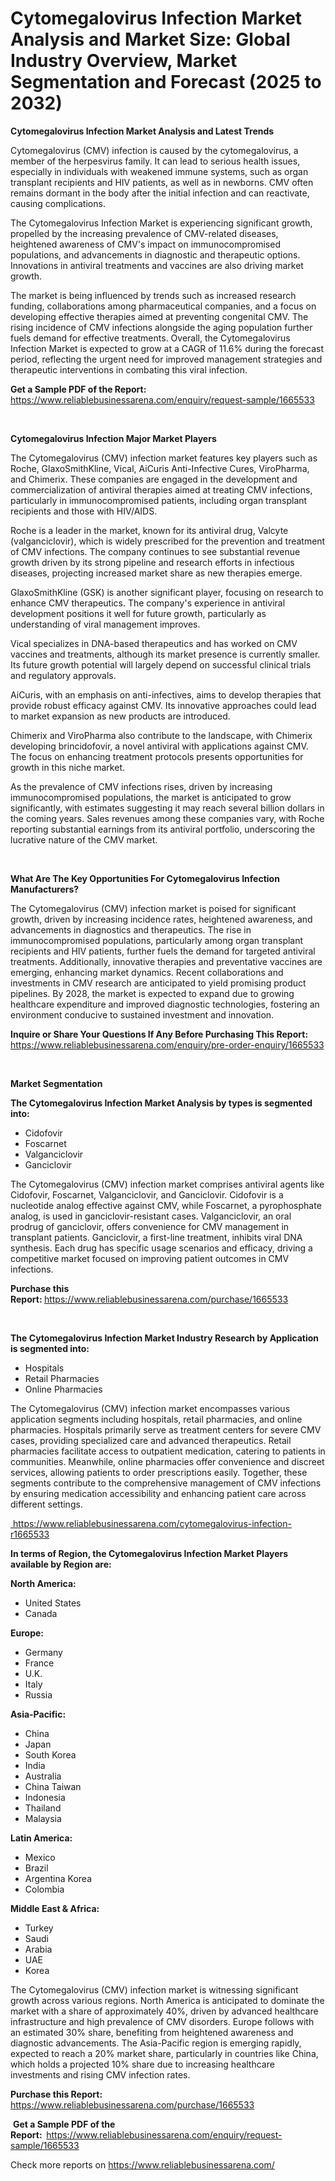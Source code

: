 <p><h1>Cytomegalovirus Infection Market Analysis and Market Size: Global Industry Overview, Market Segmentation and Forecast (2025 to 2032)</h1></p><p><strong>Cytomegalovirus Infection Market Analysis and Latest Trends</strong></p>
<p><p>Cytomegalovirus (CMV) infection is caused by the cytomegalovirus, a member of the herpesvirus family. It can lead to serious health issues, especially in individuals with weakened immune systems, such as organ transplant recipients and HIV patients, as well as in newborns. CMV often remains dormant in the body after the initial infection and can reactivate, causing complications.</p><p>The Cytomegalovirus Infection Market is experiencing significant growth, propelled by the increasing prevalence of CMV-related diseases, heightened awareness of CMV's impact on immunocompromised populations, and advancements in diagnostic and therapeutic options. Innovations in antiviral treatments and vaccines are also driving market growth. </p><p>The market is being influenced by trends such as increased research funding, collaborations among pharmaceutical companies, and a focus on developing effective therapies aimed at preventing congenital CMV. The rising incidence of CMV infections alongside the aging population further fuels demand for effective treatments. Overall, the Cytomegalovirus Infection Market is expected to grow at a CAGR of 11.6% during the forecast period, reflecting the urgent need for improved management strategies and therapeutic interventions in combating this viral infection.</p></p>
<p><strong>Get a Sample PDF of the Report:&nbsp;</strong> <a href="https://www.reliablebusinessarena.com/enquiry/request-sample/1665533?utm_campaign=2805&utm_medium=2&utm_source=Github&utm_content=ia&utm_term=03032025&utm_id=cytomegalovirus-infection">https://www.reliablebusinessarena.com/enquiry/request-sample/1665533</a></p>
<p>&nbsp;</p>
<p><strong>Cytomegalovirus Infection Major Market Players</strong></p>
<p><p>The Cytomegalovirus (CMV) infection market features key players such as Roche, GlaxoSmithKline, Vical, AiCuris Anti-Infective Cures, ViroPharma, and Chimerix. These companies are engaged in the development and commercialization of antiviral therapies aimed at treating CMV infections, particularly in immunocompromised patients, including organ transplant recipients and those with HIV/AIDS.</p><p>Roche is a leader in the market, known for its antiviral drug, Valcyte (valganciclovir), which is widely prescribed for the prevention and treatment of CMV infections. The company continues to see substantial revenue growth driven by its strong pipeline and research efforts in infectious diseases, projecting increased market share as new therapies emerge.</p><p>GlaxoSmithKline (GSK) is another significant player, focusing on research to enhance CMV therapeutics. The company's experience in antiviral development positions it well for future growth, particularly as understanding of viral management improves.</p><p>Vical specializes in DNA-based therapeutics and has worked on CMV vaccines and treatments, although its market presence is currently smaller. Its future growth potential will largely depend on successful clinical trials and regulatory approvals.</p><p>AiCuris, with an emphasis on anti-infectives, aims to develop therapies that provide robust efficacy against CMV. Its innovative approaches could lead to market expansion as new products are introduced.</p><p>Chimerix and ViroPharma also contribute to the landscape, with Chimerix developing brincidofovir, a novel antiviral with applications against CMV. The focus on enhancing treatment protocols presents opportunities for growth in this niche market.</p><p>As the prevalence of CMV infections rises, driven by increasing immunocompromised populations, the market is anticipated to grow significantly, with estimates suggesting it may reach several billion dollars in the coming years. Sales revenues among these companies vary, with Roche reporting substantial earnings from its antiviral portfolio, underscoring the lucrative nature of the CMV market.</p></p>
<p>&nbsp;</p>
<p><strong>What Are The Key Opportunities For Cytomegalovirus Infection Manufacturers?</strong></p>
<p><p>The Cytomegalovirus (CMV) infection market is poised for significant growth, driven by increasing incidence rates, heightened awareness, and advancements in diagnostics and therapeutics. The rise in immunocompromised populations, particularly among organ transplant recipients and HIV patients, further fuels the demand for targeted antiviral treatments. Additionally, innovative therapies and preventative vaccines are emerging, enhancing market dynamics. Recent collaborations and investments in CMV research are anticipated to yield promising product pipelines. By 2028, the market is expected to expand due to growing healthcare expenditure and improved diagnostic technologies, fostering an environment conducive to sustained investment and innovation.</p></p>
<p><strong>Inquire or Share Your Questions If Any Before Purchasing This Report:</strong> <a href="https://www.reliablebusinessarena.com/enquiry/pre-order-enquiry/1665533?utm_campaign=2805&utm_medium=2&utm_source=Github&utm_content=ia&utm_term=03032025&utm_id=cytomegalovirus-infection">https://www.reliablebusinessarena.com/enquiry/pre-order-enquiry/1665533</a></p>
<p>&nbsp;</p>
<p><strong>Market Segmentation</strong></p>
<p><strong>The Cytomegalovirus Infection Market Analysis by types is segmented into:</strong></p>
<p><ul><li>Cidofovir</li><li>Foscarnet</li><li>Valganciclovir</li><li>Ganciclovir</li></ul></p>
<p><p>The Cytomegalovirus (CMV) infection market comprises antiviral agents like Cidofovir, Foscarnet, Valganciclovir, and Ganciclovir. Cidofovir is a nucleotide analog effective against CMV, while Foscarnet, a pyrophosphate analog, is used in ganciclovir-resistant cases. Valganciclovir, an oral prodrug of ganciclovir, offers convenience for CMV management in transplant patients. Ganciclovir, a first-line treatment, inhibits viral DNA synthesis. Each drug has specific usage scenarios and efficacy, driving a competitive market focused on improving patient outcomes in CMV infections.</p></p>
<p><strong>Purchase this Report:&nbsp;</strong><a href="https://www.reliablebusinessarena.com/purchase/1665533?utm_campaign=2805&utm_medium=2&utm_source=Github&utm_content=ia&utm_term=03032025&utm_id=cytomegalovirus-infection">https://www.reliablebusinessarena.com/purchase/1665533</a></p>
<p>&nbsp;</p>
<p><strong>The Cytomegalovirus Infection Market Industry Research by Application is segmented into:</strong></p>
<p><ul><li>Hospitals</li><li>Retail Pharmacies</li><li>Online Pharmacies</li></ul></p>
<p><p>The Cytomegalovirus (CMV) infection market encompasses various application segments including hospitals, retail pharmacies, and online pharmacies. Hospitals primarily serve as treatment centers for severe CMV cases, providing specialized care and advanced therapeutics. Retail pharmacies facilitate access to outpatient medication, catering to patients in communities. Meanwhile, online pharmacies offer convenience and discreet services, allowing patients to order prescriptions easily. Together, these segments contribute to the comprehensive management of CMV infections by ensuring medication accessibility and enhancing patient care across different settings.</p></p>
<p><a href="https://www.reliablebusinessarena.com/cytomegalovirus-infection-r1665533?utm_campaign=2805&utm_medium=2&utm_source=Github&utm_content=ia&utm_term=03032025&utm_id=cytomegalovirus-infection">&nbsp;https://www.reliablebusinessarena.com/cytomegalovirus-infection-r1665533</a></p>
<p><strong>In terms of Region, the Cytomegalovirus Infection Market Players available by Region are:</strong></p>
<p>
    <p> <strong> North America: </strong>
        <ul>
            <li>United States</li>
            <li>Canada</li>
        </ul>
        </p> 
    <p> <strong> Europe: </strong>
        <ul>
            <li>Germany</li>
            <li>France</li>
            <li>U.K.</li>
            <li>Italy</li>
            <li>Russia</li>
        </ul>
        </p> 
    <p> <strong> Asia-Pacific: </strong>
        <ul>
            <li>China</li>
            <li>Japan</li>
            <li>South Korea</li>
            <li>India</li>
            <li>Australia</li>
            <li>China Taiwan</li>
            <li>Indonesia</li>
            <li>Thailand</li>
            <li>Malaysia</li>
        </ul>
        </p> 
    <p> <strong> Latin America: </strong>
        <ul>
            <li>Mexico</li>
            <li>Brazil</li>
            <li>Argentina Korea</li>
            <li>Colombia</li>
        </ul>
        </p> 
    <p> <strong> Middle East & Africa: </strong>
        <ul>
            <li>Turkey</li>
            <li>Saudi</li>
            <li>Arabia</li>
            <li>UAE</li>
            <li>Korea</li>
        </ul>
    </p>
    </p>
<p><p>The Cytomegalovirus (CMV) infection market is witnessing significant growth across various regions. North America is anticipated to dominate the market with a share of approximately 40%, driven by advanced healthcare infrastructure and high prevalence of CMV disorders. Europe follows with an estimated 30% share, benefiting from heightened awareness and diagnostic advancements. The Asia-Pacific region is emerging rapidly, expected to reach a 20% market share, particularly in countries like China, which holds a projected 10% share due to increasing healthcare investments and rising CMV infection rates.</p></p>
<p><strong>Purchase this Report: </strong><a href="https://www.reliablebusinessarena.com/purchase/1665533?utm_campaign=2805&utm_medium=2&utm_source=Github&utm_content=ia&utm_term=03032025&utm_id=cytomegalovirus-infection">https://www.reliablebusinessarena.com/purchase/1665533</a></p>
<p>&nbsp;<strong>Get a Sample PDF of the Report:&nbsp;&nbsp;</strong><a href="https://www.reliablebusinessarena.com/enquiry/request-sample/1665533?utm_campaign=2805&utm_medium=2&utm_source=Github&utm_content=ia&utm_term=03032025&utm_id=cytomegalovirus-infection">https://www.reliablebusinessarena.com/enquiry/request-sample/1665533</a></p>
<p><strong></strong></p>
<p>Check more reports on <a href="https://www.reliablebusinessarena.com/?utm_campaign=2805&utm_medium=2&utm_source=Github&utm_content=ia&utm_term=03032025&utm_id=cytomegalovirus-infection">https://www.reliablebusinessarena.com/</a></p>